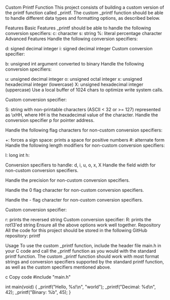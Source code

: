 Custom Printf Function
This project consists of building a custom version of the printf function called _printf. The custom _printf function should be able to handle different data types and formatting options, as described below.

Features
Basic Features
_printf should be able to handle the following conversion specifiers:
c: character
s: string
%: literal percentage character
Advanced Features
Handle the following conversion specifiers:

d: signed decimal integer
i: signed decimal integer
Custom conversion specifier:

b: unsigned int argument converted to binary
Handle the following conversion specifiers:

u: unsigned decimal integer
o: unsigned octal integer
x: unsigned hexadecimal integer (lowercase)
X: unsigned hexadecimal integer (uppercase)
Use a local buffer of 1024 chars to optimize write system calls.

Custom conversion specifier:

S: string with non-printable characters (ASCII < 32 or >= 127) represented as \xHH, where HH is the hexadecimal value of the character.
Handle the conversion specifier p for pointer address.

Handle the following flag characters for non-custom conversion specifiers:

+: forces a sign
space: prints a space for positive numbers
#: alternate form
Handle the following length modifiers for non-custom conversion specifiers:

l: long int
h:

Conversion specifiers to handle: d, i, u, o, x, X
Handle the field width for non-custom conversion specifiers.

Handle the precision for non-custom conversion specifiers.

Handle the 0 flag character for non-custom conversion specifiers.

Handle the - flag character for non-custom conversion specifiers.

Custom conversion specifier:

r: prints the reversed string
Custom conversion specifier:
R: prints the rot13'ed string
Ensure all the above options work well together.
Repository
All the code for this project should be stored in the following GitHub repository: printf

Usage
To use the custom _printf function, include the header file main.h in your C code and call the _printf function as you would with the standard printf function. The custom _printf function should work with most format strings and conversion specifiers supported by the standard printf function, as well as the custom specifiers mentioned above.

c
Copy code
#include "main.h"

int main(void)
{
    _printf("Hello, %s!\n", "world");
    _printf("Decimal: %d\n", 42);
    _printf("Binary: %b", 45);
}